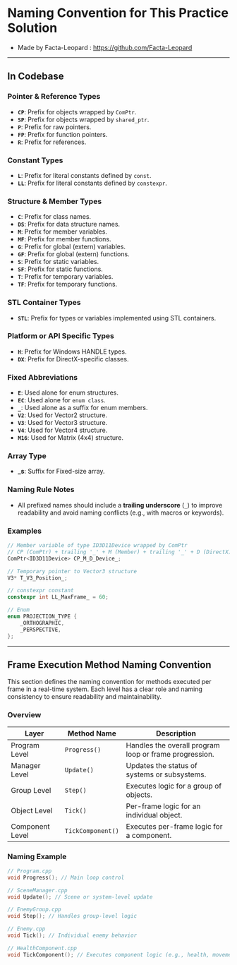 # Naming Convention for This Practice Solution
- Made by Facta-Leopard : https://github.com/Facta-Leopard

---

## In Codebase

### Pointer & Reference Types
- **`CP`**: Prefix for objects wrapped by `ComPtr`.
- **`SP`**: Prefix for objects wrapped by `shared_ptr`.
- **`P`**: Prefix for raw pointers.
- **`FP`**: Prefix for function pointers.
- **`R`**: Prefix for references.

### Constant Types
- **`L`**: Prefix for literal constants defined by `const`.
- **`LL`**: Prefix for literal constants defined by `constexpr`.

### Structure & Member Types
- **`C`**: Prefix for class names.
- **`DS`**: Prefix for data structure names.
- **`M`**: Prefix for member variables.
- **`MF`**: Prefix for member functions.
- **`G`**: Prefix for global (extern) variables.
- **`GF`**: Prefix for global (extern) functions.
- **`S`**: Prefix for static variables.
- **`SF`**: Prefix for static functions.
- **`T`**: Prefix for temporary variables.
- **`TF`**: Prefix for temporary functions.

### STL Container Types
- **`STL`**: Prefix for types or variables implemented using STL containers.

### Platform or API Specific Types
- **`H`**: Prefix for Windows HANDLE types.
- **`DX`**: Prefix for DirectX-specific classes.

### Fixed Abbreviations
- **`E`**: Used alone for enum structures.
- **`EC`**: Used alone for `enum class`.
- **`_`**: Used alone as a suffix for enum members.
- **`V2`**: Used for Vector2 structure.
- **`V3`**: Used for Vector3 structure.
- **`V4`**: Used for Vector4 structure.
- **`M16`**: Used for Matrix (4x4) structure.

### Array Type
- **_s**: Suffix for Fixed-size array.

### Naming Rule Notes
- All prefixed names should include a **trailing underscore** (`_`) to improve readability and avoid naming conflicts (e.g., with macros or keywords).

### Examples
```cpp
// Member variable of type ID3D11Device wrapped by ComPtr
// CP (ComPtr) + trailing '_' + M (Member) + trailing '_' + D (DirectX) + trailing '_'
ComPtr<ID3D11Device> CP_M_D_Device_;

// Temporary pointer to Vector3 structure
V3* T_V3_Position_;

// constexpr constant
constexpr int LL_MaxFrame_ = 60;

// Enum
enum PROJECTION_TYPE {
    _ORTHOGRAPHIC,
    _PERSPECTIVE,
};
```

---

## Frame Execution Method Naming Convention

This section defines the naming convention for methods executed per frame in a real-time system. Each level has a clear role and naming consistency to ensure readability and maintainability.

### Overview

| Layer           | Method Name        | Description                                             |
|----------------|--------------------|---------------------------------------------------------|
| Program Level  | `Progress()`       | Handles the overall program loop or frame progression. |
| Manager Level  | `Update()`         | Updates the status of systems or subsystems.           |
| Group Level    | `Step()`           | Executes logic for a group of objects.                 |
| Object Level   | `Tick()`           | Per-frame logic for an individual object.              |
| Component Level| `TickComponent()`  | Executes per-frame logic for a component.              |

### Naming Example
```cpp
// Program.cpp
void Progress(); // Main loop control

// SceneManager.cpp
void Update(); // Scene or system-level update

// EnemyGroup.cpp
void Step(); // Handles group-level logic

// Enemy.cpp
void Tick(); // Individual enemy behavior

// HealthComponent.cpp
void TickComponent(); // Executes component logic (e.g., health, movement)
```
